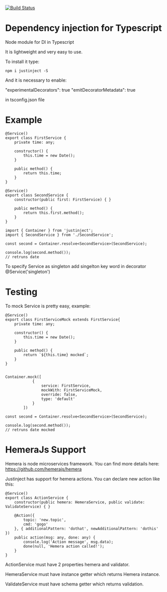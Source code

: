 [![Build Status](https://travis-ci.org/vforv/justinject.svg?branch=master)](https://travis-ci.org/vforv/justinject)

# Dependency injection for Typescript

Node module for DI in Typescript

It is lightweight and very easy to use.

To install it type:

```npm i justinject -S```

And it is necessary to enable:

"experimentalDecorators": true
"emitDecoratorMetadata": true

in tsconfig.json file

# Example

```
@Service()
export class FirstService {
    private time: any;

    constructor() {
        this.time = new Date();
    }

    public method() {
        return this.time;
    }
}

@Service()
export class SecondService {
    constructor(public first: FirstService) { }
    
    public method() {
        return this.first.method();
    }
}

import { Container } from 'justinject';
import { SecondService } from './SecondService';

const second = Container.resolve<SecondService>(SecondService);

console.log(second.method());
// retruns date
```

To specify Service as singleton add singelton key word in decorator
@Service('singleton')

# Testing

To mock Service is pretty easy, example:

```
@Service()
export class FirstServiceMock extends FirstService{
    private time: any;

    constructor() {
        this.time = new Date();
    }

    public method() {
        return `${this.time} mocked`;
    }
}


Container.mock([
            {
                service: FirstService,
                mockWith: FirstServiceMock,
                override: false,
                type: 'default'
            }
        ])

const second = Container.resolve<SecondService>(SecondService);

console.log(second.method());
// retruns date mocked
```

# HemeraJs Support

Hemera is node microservices framework. You can find more details here:
https://github.com/hemerajs/hemera

Justinject has support for hemera actions. You can declare new action like this:

```
@Service()
export class ActionService {
    constructor(public hemera: HemeraService, public validate: ValidateService) { }

    @Action({
        topic: 'new.topic',
        cmd: 'gogo'
    }, { additionalPattern: 'dothat', newAdditionalPattern: 'dothis' })
    public action(msg: any, done: any) {
        console.log('Action message', msg.data);
        done(null, 'Hemera action called!');
    }
}
```

ActionService must have 2 properties hemera and validator.

HemeraService must have instance getter which returns Hemera instance.

ValidateService must have schema getter which returns validation.